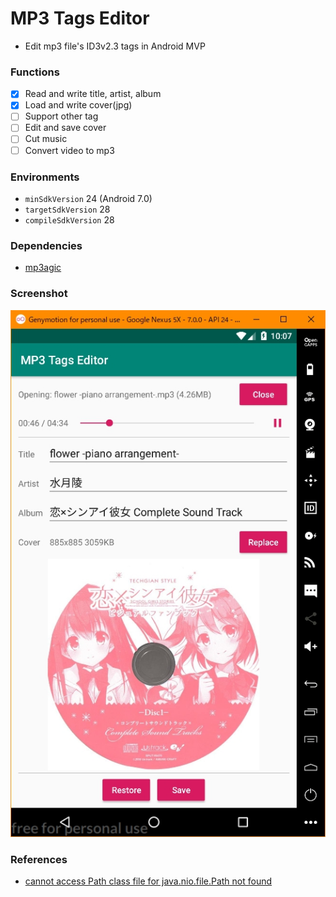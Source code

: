 # MP3 Tags Editor

+ Edit mp3 file's ID3v2.3 tags in Android MVP

### Functions

+ [x] Read and write title, artist, album
+ [x] Load and write cover(jpg)
+ [ ] Support other tag
+ [ ] Edit and save cover
+ [ ] Cut music
+ [ ] Convert video to mp3

### Environments

+ `minSdkVersion` 24 (Android 7.0)
+ `targetSdkVersion` 28
+ `compileSdkVersion` 28

### Dependencies

+ [mp3agic](https://github.com/mpatric/mp3agic)

### Screenshot
 
![Screenshot](./assets/Screenshot.jpg)

### References

+ [cannot access Path class file for java.nio.file.Path not found](https://github.com/mpatric/mp3agic/issues/141)
